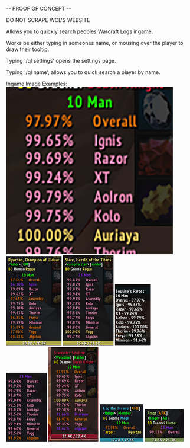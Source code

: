 -- PROOF OF CONCEPT -- 

DO NOT SCRAPE WCL'S WEBSITE

Allows you to quickly search peoples Warcraft Logs ingame.

Works be either typing in someones name, or mousing over the player to draw their tooltip.


 

Typing '/ql settings' opens the settings page.

Typing '/ql name', allows you to quick search a player by name.

Ingame Image Examples:
![alt text](https://github.com/Krught/QuickLogs/blob/main/images/QL_temp.png?raw=true)
![alt text](https://github.com/Krught/QuickLogs/blob/main/images/QL_10m_rogue.png?raw=true)
![alt text](https://github.com/Krught/QuickLogs/blob/main/images/QL_r_100.png?raw=true)
![alt text](https://github.com/Krught/QuickLogs/blob/main/images/QLchat.png?raw=true)
![alt text](https://github.com/Krught/QuickLogs/blob/main/images/Ql_rogue.png?raw=true)
![alt text](https://github.com/Krught/QuickLogs/blob/main/images/Quicklogs.png?raw=true)
![alt text](https://github.com/Krught/QuickLogs/blob/main/images/ql_10m_overall.png?raw=true)
![alt text](https://github.com/Krught/QuickLogs/blob/main/images/ql_25m_overall.png?raw=true)
